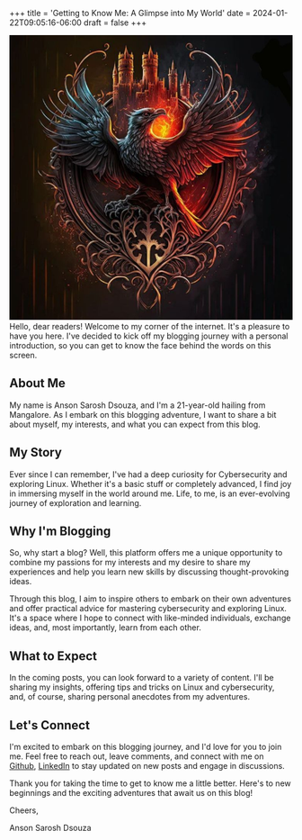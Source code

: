 +++
title = 'Getting to Know Me: A Glimpse into My World'
date = 2024-01-22T09:05:16-06:00
draft = false
+++


![ROYAL PHOENIX](/img/phoenix.png)
Hello, dear readers! Welcome to my corner of the internet. It's a pleasure to have you here. I've decided to kick off my blogging journey with a personal introduction, so you can get to know the face behind the words on this screen.

## About Me

My name is Anson Sarosh Dsouza, and I'm a 21-year-old hailing from Mangalore. As I embark on this blogging adventure, I want to share a bit about myself, my interests, and what you can expect from this blog.

## My Story

Ever since I can remember, I've had a deep curiosity for Cybersecurity and exploring Linux. Whether it's a basic stuff or completely advanced, I find joy in immersing myself in the world around me. Life, to me, is an ever-evolving journey of exploration and learning.

## Why I'm Blogging

So, why start a blog? Well, this platform offers me a unique opportunity to combine my passions for my interests and my desire to share my experiences and help you learn new skills by discussing thought-provoking ideas.

Through this blog, I aim to inspire others to embark on their own adventures and offer practical advice for mastering cybersecurity and exploring Linux. It's a space where I hope to connect with like-minded individuals, exchange ideas, and, most importantly, learn from each other.

## What to Expect

In the coming posts, you can look forward to a variety of content. I'll be sharing my insights, offering tips and tricks on Linux and cybersecurity, and, of course, sharing personal anecdotes from my adventures.

## Let's Connect

I'm excited to embark on this blogging journey, and I'd love for you to join me. Feel free to reach out, leave comments, and connect with me on [Github](https://github.com/theonlyanson), [LinkedIn](https://www.linkedin.com/in/anson-sarosh-dsouza-09a66a1ab/) to stay updated on new posts and engage in discussions.

Thank you for taking the time to get to know me a little better. Here's to new beginnings and the exciting adventures that await us on this blog!

Cheers,

Anson Sarosh Dsouza